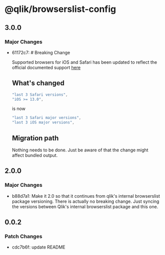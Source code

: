 # @qlik/browserslist-config

## 3.0.0

### Major Changes

- 61172c7: # Breaking Change

  Supported browsers for iOS and Safari has been updated to reflect the official documented support [here](https://help.qlik.com/en-US/sense-admin/February2024/Subsystems/DeployAdministerQSE/Content/Sense_DeployAdminister/Common/supported-browsers.htm)

  ## What's changed

  ```js
  "last 3 Safari versions",
  "iOS >= 13.0",
  ```

  is now

  ```js
  "last 3 Safari major versions",
  "last 3 iOS major versions",
  ```

  ## Migration path

  Nothing needs to be done. Just be aware of that the change might affect bundled output.

## 2.0.0

### Major Changes

- b88d7a1: Make it 2.0 so that it continues from qlik's internal browserslist package versioning. There is actually no breaking change. Just syncing the versions between Qlik's internal browserslist package and this one.

## 0.0.2

### Patch Changes

- cdc7b6f: update README
